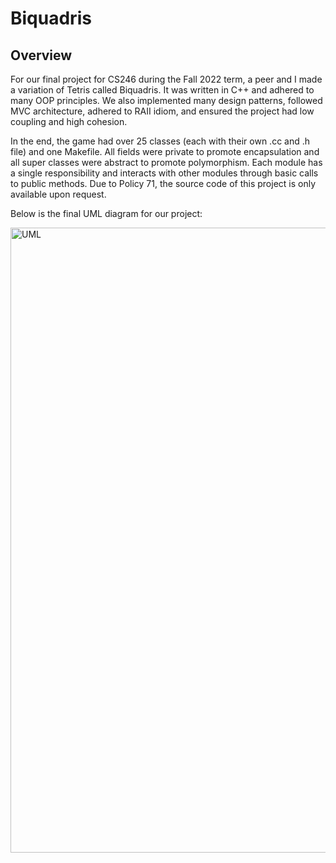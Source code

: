 # Biquadris

## Overview
For our final project for CS246 during the Fall 2022 term, a peer and I made a variation of Tetris called Biquadris. It was written in C++ and adhered to many OOP principles. We also implemented many design patterns, followed MVC architecture, adhered to RAII idiom, and ensured the project had low coupling and high cohesion.

In the end, the game had over 25 classes (each with their own .cc and .h file) and one Makefile. All fields were private to promote encapsulation and all super classes were abstract to promote polymorphism. Each module has a single responsibility and interacts with other modules through basic calls to public methods. Due to Policy 71, the source code of this project is only available upon request.

Below is the final UML diagram for our project:

<img width="1000" alt="UML" src="https://user-images.githubusercontent.com/16049357/189257633-b24b3eb7-36d7-44dc-bd9d-7fb541dd4302.png">

